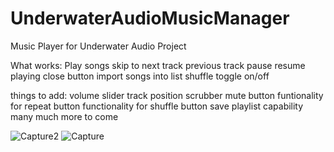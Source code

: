
# UnderwaterAudioMusicManager
Music Player for Underwater Audio Project

What works:
Play songs
skip to next track
previous track
pause
resume playing
close button
import songs into list
shuffle toggle on/off



things to add:
volume slider
track position scrubber
mute button
funtionality for repeat button
functionality for shuffle button
save playlist capability
many much more to come


![Capture2](https://user-images.githubusercontent.com/46287392/122614768-20182300-d03c-11eb-84d2-44fa5661084c.PNG)
![Capture](https://user-images.githubusercontent.com/46287392/122614644-e7784980-d03b-11eb-88fd-76aa231c1bd8.PNG)
